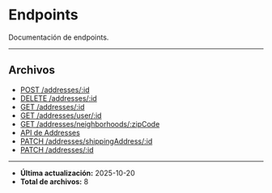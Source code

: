 # Endpoints

Documentación de endpoints.

---

## Archivos

- [POST /addresses/:id](./create.md)
- [DELETE /addresses/:id](./delete.md)
- [GET /addresses/:id](./get.md)
- [GET /addresses/user/:id](./list-by-user.md)
- [GET /addresses/neighborhoods/:zipCode](./neighborhoods.md)
- [API de Addresses](./README.md)
- [PATCH /addresses/shippingAddress/:id](./shipping-update.md)
- [PATCH /addresses/:id](./update.md)

---

- **Última actualización:** 2025-10-20  
- **Total de archivos:** 8
